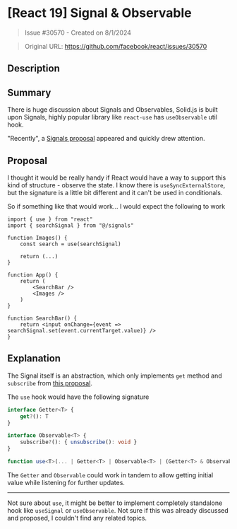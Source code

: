 # [React 19] Signal & Observable

> Issue #30570 - Created on 8/1/2024

> Original URL: https://github.com/facebook/react/issues/30570

## Description

## Summary

There is huge discussion about Signals and Observables, Solid.js is built upon Signals, highly popular library like `react-use` has `useObservable` util hook.

"Recently", a [Signals proposal](https://github.com/tc39/proposal-signals) appeared and quickly drew attention.

## Proposal

I thought it would be really handy if React would have a way to support this kind of structure - observe the state. I know there is `useSyncExternalStore`, but the signature is a little bit different and it can't be used in conditionals.

So if something like that would work... I would expect the following to work

```tsx
import { use } from "react"
import { searchSignal } from "@/signals"

function Images() {
	const search = use(searchSignal)

	return (...)
}

function App() {
	return (
		<SearchBar />
		<Images />
	)
}

function SearchBar() {
	return <input onChange={event => searchSignal.set(event.currentTarget.value)} />
}
```

## Explanation

The Signal itself is an abstraction, which only implements `get` method and `subscribe` from [this proposal](https://github.com/tc39/proposal-observable).

The `use` hook would have the following signature

```ts
interface Getter<T> {
	get?(): T
}

interface Observable<T> {
	subscribe?(): { unsubscribe(): void }
}

function use<T>(... | Getter<T> | Observable<T> | (Getter<T> & Observable<T>)): T
```

The `Getter` and `Observable` could work in tandem to allow getting initial value while listening for further updates.

---

Not sure about `use`, it might be better to implement completely standalone hook like `useSignal` or `useObservable`.
Not sure if this was already discussed and proposed, I couldn't find any related topics.
